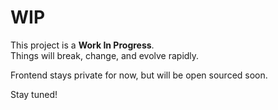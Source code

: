# WIP

This project is a **Work In Progress**.  
Things will break, change, and evolve rapidly.  

Frontend stays private for now, but will be open sourced soon.

Stay tuned!

